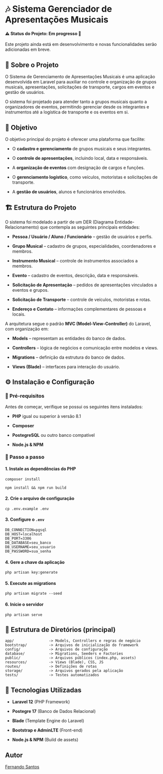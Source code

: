 # 🎶 Sistema Gerenciador de Apresentações Musicais

#### ⚠️ **Status do Projeto:** Em progresso 🚧
Este projeto ainda está em desenvolvimento e novas funcionalidades serão adicionadas em breve.

## 📌 Sobre o Projeto

O Sistema de Gerenciamento de Apresentações Musicais é uma aplicação desenvolvida em Laravel para auxiliar no controle e organização de grupos musicais, apresentações, solicitações de transporte, cargos em eventos e gestão de usuários.

O sistema foi projetado para atender tanto a grupos musicais quanto a organizadores de eventos, permitindo gerenciar desde os integrantes e instrumentos até a logística de transporte e os eventos em si.

## 🎯 Objetivo

O objetivo principal do projeto é oferecer uma plataforma que facilite:

- O **cadastro e gerenciamento** de grupos musicais e seus integrantes.

- O **controle de apresentações**, incluindo local, data e responsáveis.

- A **organização de eventos** com designação de cargos e funções.

- O **gerenciamento logístico**, como veículos, motoristas e solicitações de transporte.

- A **gestão de usuários**, alunos e funcionários envolvidos.

## 🏗️ Estrutura do Projeto

O sistema foi modelado a partir de um DER (Diagrama Entidade-Relacionamento) que contempla as seguintes principais entidades:

- **Pessoa / Usuário / Aluno / Funcionário** – gestão de usuários e perfis.

- **Grupo Musical** – cadastro de grupos, especialidades, coordenadores e membros.

- **Instrumento Musical** – controle de instrumentos associados a membros.

- **Evento** – cadastro de eventos, descrição, data e responsáveis.

- **Solicitação de Apresentação** – pedidos de apresentações vinculados a eventos e grupos.

- **Solicitação de Transporte** – controle de veículos, motoristas e rotas.

- **Endereço e Contato** – informações complementares de pessoas e locais.

A arquitetura segue o padrão **MVC (Model-View-Controller)** do Laravel, com organização em:

- **Models** – representam as entidades do banco de dados.

- **Controllers** – lógica de negócios e comunicação entre modelos e views.

- **Migrations** – definição da estrutura do banco de dados.

- **Views (Blade)** – interfaces para interação do usuário.

## ⚙️ Instalação e Configuração

### 🔹 Pré-requisitos

Antes de começar, verifique se possui os seguintes itens instalados:

- **PHP** igual ou superior à versão 8.1

- **Composer**

- **PostegreSQL** ou outro banco compatível

- **Node.js & NPM**

### 🔹 Passo a passo

#### 1. Instale as dependências do PHP

```
composer install

npm install && npm run build
```

#### 2. Crie o arquivo de configuração

```
cp .env.example .env
```
#### 3. Configure o `.env`

```
DB_CONNECTION=pgsql
DB_HOST=localhost
DB_PORT=3306
DB_DATABASE=seu_banco
DB_USERNAME=seu_usuario
DB_PASSWORD=sua_senha

```
#### 4. Gere a chave da aplicação

```
php artisan key:generate
```
#### 5. Execute as migrations

```
php artisan migrate --seed
```
#### 6. Inicie o servidor
```
php artisan serve
```

## 📂 Estrutura de Diretórios (principal)

```
app/                -> Models, Controllers e regras de negócio
bootstrap/          -> Arquivos de inicialização do framework
config/             -> Arquivos de configuração
database/           -> Migrations, Seeders e Factories
public/             -> Arquivos públicos (index.php, assets)
resources/          -> Views (Blade), CSS, JS
routes/             -> Definições de rotas
storage/            -> Arquivos gerados pela aplicação
tests/              -> Testes automatizados

```

## 🚀 Tecnologias Utilizadas

- **Laravel 12** (PHP Framework)

- **Postegre 17** (Banco de Dados Relacional)

- **Blade** (Template Engine do Laravel)

- **Bootstrap e AdminLTE** (Front-end)

- **Node.js & NPM** (Build de assets)

## Autor

[Fernando Santos](https://github.com/nandosannn)






